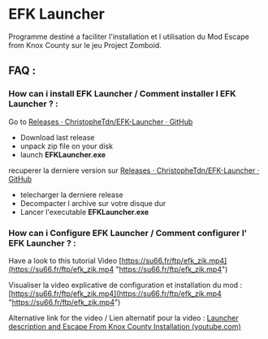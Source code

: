 # EFK Launcher

Programme destiné a faciliter l'installation et l utilisation du Mod Escape from Knox County
sur le jeu Project Zomboid.

## FAQ :

### How can i install EFK Launcher / Comment installer l EFK Launcher ? :

Go to [Releases · ChristopheTdn/EFK-Launcher · GitHub](https://github.com/ChristopheTdn/EFK-Launcher/releases)

* Download last release
* unpack zip file on your disk
* launch **EFKLauncher.exe**

recuperer la derniere version sur  [Releases · ChristopheTdn/EFK-Launcher · GitHub](https://github.com/ChristopheTdn/EFK-Launcher/releases)

* telecharger la derniere release
* Decompacter l archive sur votre disque dur
* Lancer l'executable **EFKLauncher.exe**

### How can i Configure EFK Launcher / Comment configurer l' EFK Launcher ?  :

Have a look to this tutorial Video
[https://su66.fr/ftp/efk_zik.mp4](https://su66.fr/ftp/efk_zik.mp4 "https://su66.fr/ftp/efk_zik.mp4")

Visualiser la video explicative de configuration et installation du mod :
[https://su66.fr/ftp/efk_zik.mp4](https://su66.fr/ftp/efk_zik.mp4 "https://su66.fr/ftp/efk_zik.mp4")

Alternative link for the video / Lien alternatif pour la video :  [Launcher description and Escape From Knox County Installation (youtube.com)](https://www.youtube.com/watch?v=47QxdnCzbc4)
